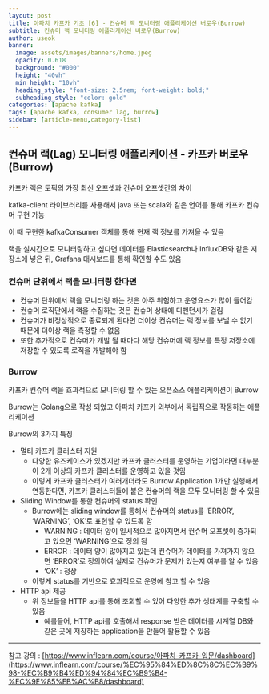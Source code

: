 ```yaml
---
layout: post
title: 아파치 카프카 기초 [6] - 컨슈머 랙 모니터링 애플리케이션 버로우(Burrow)
subtitle: 컨슈머 랙 모니터링 애플리케이션 버로우(Burrow)
author: useok
banner:
  image: assets/images/banners/home.jpeg
  opacity: 0.618
  background: "#000"
  height: "40vh"
  min_height: "10vh"
  heading_style: "font-size: 2.5rem; font-weight: bold;"
  subheading_style: "color: gold"
categories: [apache kafka]
tags: [apache kafka, consumer lag, burrow]
sidebar: [article-menu,category-list] 
---
```

## 컨슈머 랙(Lag) 모니터링 애플리케이션 - 카프카 버로우(Burrow)

카프카 랙은 토픽의 가장 최신 오프셋과 컨슈머 오프셋간의 차이

kafka-client 라이브러리를 사용해서 java 또는 scala와 같은 언어를 통해 카프카 컨슈머 구현 가능

이 때 구현한 kafkaConsumer 객체를 통해 현재 랙 정보를 가져올 수 있음

랙을 실시간으로 모니터링하고 싶다면 데이터를 Elasticsearch나 InfluxDB와 같은 저장소에 넣은 뒤, Grafana 대시보드를 통해 확인할 수도 있음

### 컨슈머 단위에서 랙을 모니터링 한다면

- 컨슈머 단위에서 랙을 모니터링 하는 것은 아주 위험하고 운영요소가 많이 들어감
- 컨슈머 로직단에서 랙을 수집하는 것은 컨슈머 상태에 디펜던시가 걸림
- 컨슈머가 비정상적으로 종료되게 된다면 더이상 컨슈머는 랙 정보를 보낼 수 없기 때문에 더이상 랙을 측정할 수 없음
- 또한 추가적으로 컨슈머가 개발 될 때마다 해당 컨슈머에 랙 정보를 특정 저장소에 저장할 수 있도록 로직을 개발해야 함

### Burrow

카프카 컨슈머 랙을 효과적으로 모니터링 할 수 있는 오픈소스 애플리케이션이 Burrow

Burrow는 Golang으로 작성 되었고 아파치 카프카 외부에서 독립적으로 작동하는 애플리케이션

Burrow의 3가지 특징

- 멀티 카프카 클러스터 지원
    - 다양한 유즈케이스가 있겠지만 카프카 클러스터를 운영하는 기업이라면 대부분이 2개 이상의 카프카 클러스터를 운영하고 있을 것임
    - 이렇게 카프카 클러스터가 여러개더라도 Burrow Application 1개만 실행해서 연동한다면, 카프카 클러스터들에 붙은 컨슈머의 랙을 모두 모니터링 할 수 있음
- Sliding Window를 통한 컨슈머의 status 확인
    - Burrow에는 sliding window를 통해서 컨슈머의 status를 ‘ERROR’, ‘WARNING’, ‘OK’로 표현할 수 있도록 함
        - WARNING :  데이터 양이 일시적으로 많아지면서 컨슈머 오프셋이 증가되고 있으면 ‘WARNING’으로 정의 됨
        - ERROR : 데이터 양이 많아지고 있는데 컨슈머가 데이터를 가져가지 않으면 ‘ERROR’로 정의하여 실제로 컨슈머가 문제가 있는지 여부를 알 수 있음
        - ‘OK’ : 정상
    - 이렇게 status를 기반으로 효과적으로 운영에 참고 할 수 있음
- HTTP api 제공
    - 위 정보들을 HTTP api를 통해 조회할 수 있어 다양한 추가 생태계를 구축할 수 있음
        - 예를들어, HTTP api를 호출해서 response 받은 데이터를 시계열 DB와 같은 곳에 저장하는 application을 만들어 활용할 수 있음


---

참고 강의 : [https://www.inflearn.com/course/아파치-카프카-입문/dashboard](https://www.inflearn.com/course/%EC%95%84%ED%8C%8C%EC%B9%98-%EC%B9%B4%ED%94%84%EC%B9%B4-%EC%9E%85%EB%AC%B8/dashboard)